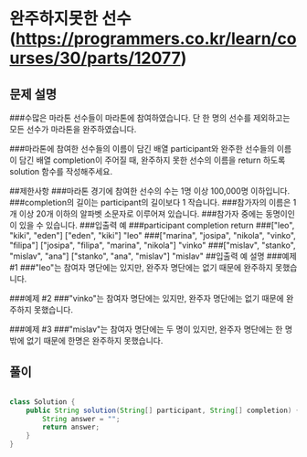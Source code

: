 # 완주하지못한 선수 (https://programmers.co.kr/learn/courses/30/parts/12077)

## 문제 설명
###수많은 마라톤 선수들이 마라톤에 참여하였습니다. 단 한 명의 선수를 제외하고는 모든 선수가 마라톤을 완주하였습니다.

###마라톤에 참여한 선수들의 이름이 담긴 배열 participant와 완주한 선수들의 이름이 담긴 배열 completion이 주어질 때, 완주하지 못한 선수의 이름을 return 하도록 solution 함수를 작성해주세요.

##제한사항
###마라톤 경기에 참여한 선수의 수는 1명 이상 100,000명 이하입니다.
###completion의 길이는 participant의 길이보다 1 작습니다.
###참가자의 이름은 1개 이상 20개 이하의 알파벳 소문자로 이루어져 있습니다.
###참가자 중에는 동명이인이 있을 수 있습니다.
###입출력 예
###participant	completion	return
###["leo", "kiki", "eden"]	["eden", "kiki"]	"leo"
###["marina", "josipa", "nikola", "vinko", "filipa"]	["josipa", "filipa", "marina", "nikola"]	"vinko"
###["mislav", "stanko", "mislav", "ana"]	["stanko", "ana", "mislav"]	"mislav"
##입출력 예 설명
###예제 #1
###"leo"는 참여자 명단에는 있지만, 완주자 명단에는 없기 때문에 완주하지 못했습니다.

###예제 #2
###"vinko"는 참여자 명단에는 있지만, 완주자 명단에는 없기 때문에 완주하지 못했습니다.

###예제 #3
###"mislav"는 참여자 명단에는 두 명이 있지만, 완주자 명단에는 한 명밖에 없기 때문에 한명은 완주하지 못했습니다.

## 풀이

```java

class Solution {
    public String solution(String[] participant, String[] completion) {
        String answer = "";
        return answer;
    }
}

```